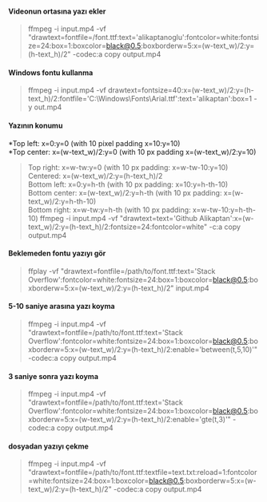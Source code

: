 #### Videonun ortasına yazı ekler

> ffmpeg -i input.mp4 -vf "drawtext=fontfile=/font.ttf:text='alikaptanoglu':fontcolor=white:fontsize=24:box=1:boxcolor=black@0.5:boxborderw=5:x=(w-text_w)/2:y=(h-text_h)/2" -codec:a copy output.mp4

#### Windows fontu kullanma
>ffmpeg -i input.mp4 -vf drawtext=fontsize=40:x=(w-text_w)/2:y=(h-text_h)/2:fontfile='C\:\\Windows\\Fonts\\Arial.ttf':text='alikaptan':box=1 -y out.mp4

#### Yazının konumu
*Top left: x=0:y=0 (with 10 pixel padding x=10:y=10)  
*Top center: x=(w-text_w)/2:y=0 (with 10 px padding x=(w-text_w)/2:y=10) 
>Top right: x=w-tw:y=0 (with 10 px padding: x=w-tw-10:y=10)  
>Centered: x=(w-text_w)/2:y=(h-text_h)/2  
>Bottom left: x=0:y=h-th (with 10 px padding: x=10:y=h-th-10)  
>Bottom center: x=(w-text_w)/2:y=h-th (with 10 px padding: x=(w-text_w)/2:y=h-th-10)  
>Bottom right: x=w-tw:y=h-th (with 10 px padding: x=w-tw-10:y=h-th-10)
>ffmpeg -i input.mp4 -vf "drawtext=text='Github Alikaptan':x=(w-text_w)/2:y=(h-text_h)/2:fontsize=24:fontcolor=white" -c:a copy output.mp4


#### Beklemeden fontu yazıyı gör
>ffplay -vf "drawtext=fontfile=/path/to/font.ttf:text='Stack Overflow':fontcolor=white:fontsize=24:box=1:boxcolor=black@0.5:boxborderw=5:x=(w-text_w)/2:y=(h-text_h)/2" input.mp4

#### 5-10 saniye arasına yazı koyma
>ffmpeg -i input.mp4 -vf "drawtext=fontfile=/path/to/font.ttf:text='Stack Overflow':fontcolor=white:fontsize=24:box=1:boxcolor=black@0.5:boxborderw=5:x=(w-text_w)/2:y=(h-text_h)/2:enable='between(t,5,10)'" -codec:a copy output.mp4

#### 3 saniye sonra yazı koyma
>ffmpeg -i input.mp4 -vf "drawtext=fontfile=/path/to/font.ttf:text='Stack Overflow':fontcolor=white:fontsize=24:box=1:boxcolor=black@0.5:boxborderw=5:x=(w-text_w)/2:y=(h-text_h)/2:enable='gte(t,3)'" -codec:a copy output.mp4

#### dosyadan yazıyı çekme
>ffmpeg -i input.mp4 -vf "drawtext=fontfile=/path/to/font.ttf:textfile=text.txt:reload=1:fontcolor=white:fontsize=24:box=1:boxcolor=black@0.5:boxborderw=5:x=(w-text_w)/2:y=(h-text_h)/2" -codec:a copy output.mp4



